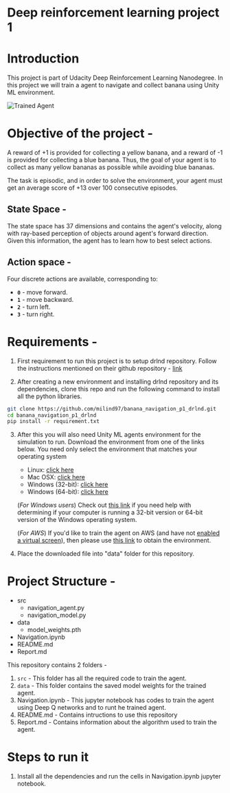 # Deep reinforcement learning project 1

[image1]: https://user-images.githubusercontent.com/10624937/42135619-d90f2f28-7d12-11e8-8823-82b970a54d7e.gif "Trained Agent"



# Introduction
This project is part of Udacity Deep Reinforcement Learning Nanodegree. In this project we will train a agent to navigate and collect banana using Unity ML environment.

![Trained Agent][image1]

# Objective of the project - 
A reward of +1 is provided for collecting a yellow banana, and a reward of -1 is provided for collecting a blue banana.  Thus, the goal of your agent is to collect as many yellow bananas as possible while avoiding blue bananas.

The task is episodic, and in order to solve the environment, your agent must get an average score of +13 over 100 consecutive episodes.

## State Space - 

The state space has 37 dimensions and contains the agent's velocity, along with ray-based perception of objects around agent's forward direction.  Given this information, the agent has to learn how to best select actions.  

## Action space - 

Four discrete actions are available, corresponding to:
- **`0`** - move forward.
- **`1`** - move backward.
- **`2`** - turn left.
- **`3`** - turn right.

# Requirements - 

1. First requirement to run this project is to setup drlnd repository. Follow the instructions mentioned on their github repository - [link](https://github.com/udacity/deep-reinforcement-learning#dependencies)

2. After creating a new environment and installing drlnd repository and its dependencies, clone this repo and run the following command to install all the python libraries.

```bash
git clone https://github.com/milind97/banana_navigation_p1_drlnd.git
cd banana_navigation_p1_drlnd
pip install -r requirement.txt
```
3. After this you will also need Unity ML agents environment for the simulation to run. Download the environment from one of the links below.  You need only select the environment that matches your operating system
    - Linux: [click here](https://s3-us-west-1.amazonaws.com/udacity-drlnd/P1/Banana/Banana_Linux.zip)
    - Mac OSX: [click here](https://s3-us-west-1.amazonaws.com/udacity-drlnd/P1/Banana/Banana.app.zip)
    - Windows (32-bit): [click here](https://s3-us-west-1.amazonaws.com/udacity-drlnd/P1/Banana/Banana_Windows_x86.zip)
    - Windows (64-bit): [click here](https://s3-us-west-1.amazonaws.com/udacity-drlnd/P1/Banana/Banana_Windows_x86_64.zip)
    
    (_For Windows users_) Check out [this link](https://support.microsoft.com/en-us/help/827218/how-to-determine-whether-a-computer-is-running-a-32-bit-version-or-64) if you need help with determining if your computer is running a 32-bit version or 64-bit version of the Windows operating system.

    (_For AWS_) If you'd like to train the agent on AWS (and have not [enabled a virtual screen](https://github.com/Unity-Technologies/ml-agents/blob/master/docs/Training-on-Amazon-Web-Service.md)), then please use [this link](https://s3-us-west-1.amazonaws.com/udacity-drlnd/P1/Banana/Banana_Linux_NoVis.zip) to obtain the environment.
4. Place the downloaded file into "data" folder for this repository.


# Project Structure - 

- src
    - navigation_agent.py
    - navigation_model.py
- data
    -  model_weights.pth
- Navigation.ipynb
- README.md
- Report.md


This repository contains 2 folders - 
1. `src` - This folder has all the required code to train the agent.
2. `data` - This folder contains the saved model weights for the trained agent.
3. Navigation.ipynb - This jupyter notebook has codes to train the agent using Deep Q networks and to runt he trained agent.
4. README.md - Contains intructions to use this repository
5. Report.md - Contains information about the algorithm used to train the agent.

# Steps to run it

1. Install all the dependencies and run the cells in Navigation.ipynb jupyter notebook.



